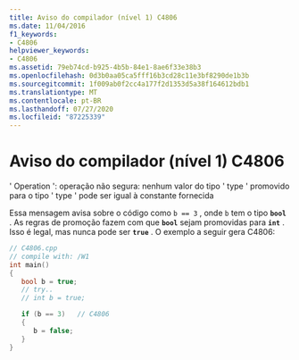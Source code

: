 ```yaml
---
title: Aviso do compilador (nível 1) C4806
ms.date: 11/04/2016
f1_keywords:
- C4806
helpviewer_keywords:
- C4806
ms.assetid: 79eb74cd-b925-4b5b-84e1-8ae6f33e38b3
ms.openlocfilehash: 0d3b0aa05ca5fff16b3cd28c11e3bf8290de1b3b
ms.sourcegitcommit: 1f009ab0f2cc4a177f2d1353d5a38f164612bdb1
ms.translationtype: MT
ms.contentlocale: pt-BR
ms.lasthandoff: 07/27/2020
ms.locfileid: "87225339"
---
```

# <a name="compiler-warning-level-1-c4806"></a>Aviso do compilador (nível 1) C4806

' Operation ': operação não segura: nenhum valor do tipo ' type ' promovido para o tipo ' type ' pode ser igual à constante fornecida

Essa mensagem avisa sobre o código como `b == 3` , onde `b` tem o tipo **`bool`** . As regras de promoção fazem com que **`bool`** sejam promovidas para **`int`** . Isso é legal, mas nunca pode ser **`true`** . O exemplo a seguir gera C4806:

```cpp
// C4806.cpp
// compile with: /W1
int main()
{
   bool b = true;
   // try..
   // int b = true;

   if (b == 3)   // C4806
   {
      b = false;
   }
}
```
